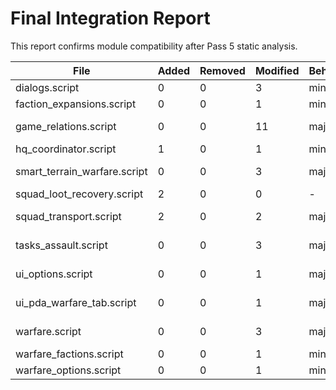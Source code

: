 # Final Integration Report

This report confirms module compatibility after Pass 5 static analysis.

| File | Added | Removed | Modified | Behavior | Verdict |
| ---- | ----- | ------- | -------- | -------- | ------- |
| dialogs.script | 0 | 0 | 3 | minor | compatible |
| faction_expansions.script | 0 | 0 | 1 | minor | compatible |
| game_relations.script | 0 | 0 | 11 | major | needs review |
| hq_coordinator.script | 1 | 0 | 1 | minor | compatible |
| smart_terrain_warfare.script | 0 | 0 | 3 | major | needs review |
| squad_loot_recovery.script | 2 | 0 | 0 | - | compatible |
| squad_transport.script | 2 | 0 | 2 | major | needs review |
| tasks_assault.script | 0 | 0 | 3 | major | needs review |
| ui_options.script | 0 | 0 | 1 | major | needs review |
| ui_pda_warfare_tab.script | 0 | 0 | 1 | major | needs review |
| warfare.script | 0 | 0 | 3 | major | needs review |
| warfare_factions.script | 0 | 0 | 1 | minor | compatible |
| warfare_options.script | 0 | 0 | 1 | minor | compatible |
